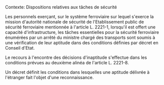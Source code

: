 Contexte: Dispositions relatives aux tâches de sécurité

Les personnels exerçant, sur le système ferroviaire sur lequel s'exerce la mission d'autorité nationale de sécurité de l'Etablissement public de sécurité ferroviaire mentionnée à l'article L. 2221-1, lorsqu'il est offert une capacité d'infrastructure, les tâches essentielles pour la sécurité ferroviaire énumérées par un arrêté du ministre chargé des transports sont soumis à une vérification de leur aptitude dans des conditions définies par décret en Conseil d'Etat.

Le recours à l'encontre des décisions d'inaptitude s'effectue dans les conditions prévues au deuxième alinéa de l'article L. 2221-8.

Un décret définit les conditions dans lesquelles une aptitude délivrée à l'étranger fait l'objet d'une reconnaissance.